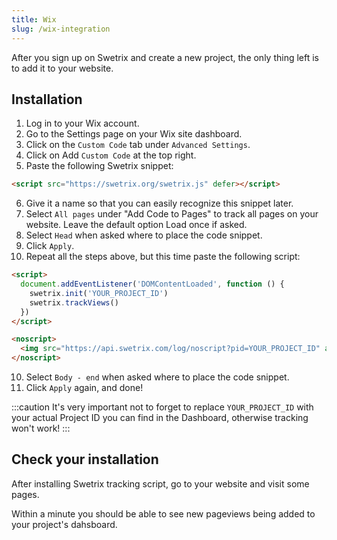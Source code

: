 ```yaml
---
title: Wix
slug: /wix-integration
---
```


After you sign up on Swetrix and create a new project, the only thing left is to add it to your website.

## Installation
1. Log in to your Wix account.
2. Go to the Settings page on your Wix site dashboard.
3. Click on the `Custom Code` tab under `Advanced Settings`.
4. Click on Add `Custom Code` at the top right.
5. Paste the following Swetrix snippet:
```html
<script src="https://swetrix.org/swetrix.js" defer></script>
```
6. Give it a name so that you can easily recognize this snippet later.
7. Select `All pages` under "Add Code to Pages" to track all pages on your website. Leave the default option Load once if asked.
8. Select `Head` when asked where to place the code snippet.
9. Click `Apply`.
10. Repeat all the steps above, but this time paste the following script:
```html
<script>
  document.addEventListener('DOMContentLoaded', function () {
    swetrix.init('YOUR_PROJECT_ID')
    swetrix.trackViews()
  })
</script>

<noscript>
  <img src="https://api.swetrix.com/log/noscript?pid=YOUR_PROJECT_ID" alt="" referrerpolicy="no-referrer-when-downgrade" />
</noscript>
```
10. Select `Body - end` when asked where to place the code snippet.
10. Click `Apply` again, and done!

:::caution
It's very important not to forget to replace `YOUR_PROJECT_ID` with your actual Project ID you can find in the Dashboard, otherwise tracking won't work!
:::

## Check your installation
After installing Swetrix tracking script, go to your website and visit some pages.

Within a minute you should be able to see new pageviews being added to your project's dahsboard.